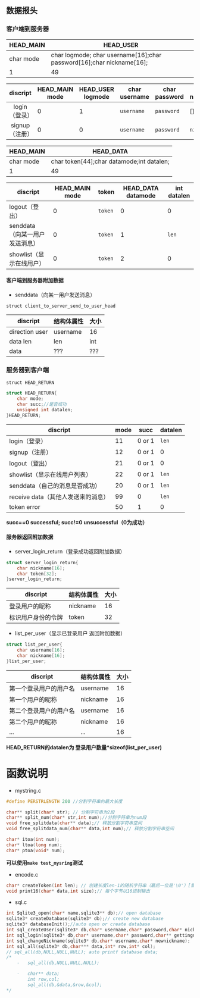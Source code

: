 ## 数据报头

### 客户端到服务器

| HEAD_MAIN | HEAD_USER                                |
| --------- | ---------------------------------------- |
| char mode | char logmode; char username[16];char password[16];char nickname[16]; |
| 1         | 49                                       |

|  discript  | HEAD_MAIN mode | HEAD_USER logmode | char username | char password | char nickname |
| :--------: | -------------- | ----------------- | ------------- | ------------- | ------------- |
| login（登录）  | 0              | 1                 | `username`    | `password`    | []            |
| signup（注册） | 0              | 0                 | `username`    | `password`    | `nickname`    |

| HEAD_MAIN | HEAD_DATA                                |
| --------- | ---------------------------------------- |
| char mode | char token[44];char datamode;int datalen; |
| 1         | 49                                       |

| discript            | HEAD_MAIN mode | token   | HEAD_DATA datamode | int datalen |
| ------------------- | -------------- | ------- | ------------------ | ----------- |
| logout（登出）          | 0              | `token` | 0                  | 0           |
| senddata（向某一用户发送消息） | 0              | `token` | 1                  | `len`       |
| showlist（显示在线用户）    | 0              | `token` | 2                  | 0           |

#### 客户端到服务器附加数据

- senddata（向某一用户发送消息）

`struct client_to_server_send_to_user_head`

| discript       | 结构体属性    | 大小   |
| -------------- | -------- | ---- |
| direction user | username | 16   |
| data len       | len      | int  |
| data           | ???      | ???  |

### 服务器到客户端

`struct HEAD_RETURN`

```c
struct HEAD_RETURN{
	char mode;
	char succ;//是否成功
	unsigned int datalen;
}HEAD_RETURN;
```

| discript                | mode | succ   | datalen |
| ----------------------- | ---- | ------ | ------- |
| login（登录）               | 11   | 0 or 1 | `len`   |
| signup（注册）              | 12   | 0 or 1 | 0       |
| logout（登出）              | 21   | 0 or 1 | 0       |
| showlist（显示在线用户列表）      | 22   | 0 or 1 | `len`   |
| senddata（自己的消息是否成功）     | 20   | 0 or 1 | `len`   |
| receive data（其他人发送来的消息） | 99   | 0      | `len`   |
| token error             | 50   | 1      | 0       |

**succ==0 successful; succ!=0 unsuccessful（0为成功）**

#### 服务器返回附加数据

- server_login_return（登录成功返回附加数据）

```c
struct server_login_return{
    char nickname[16];
    char token[32];
}server_login_return;
```

| discript  | 结构体属性    | 大小   |
| --------- | -------- | ---- |
| 登录用户的昵称   | nickname | 16   |
| 标识用户身份的令牌 | token    | 32   |

- list_per_user（显示已登录用户  返回附加数据）

```c
struct list_per_user{
	char username[16];
	char nickname[16];
}list_per_user;
```

| discript    | 结构体属性    | 大小   |
| ----------- | -------- | ---- |
| 第一个登录用户的用户名 | username | 16   |
| 第一个用户的昵称    | nickname | 16   |
| 第二个登录用户的用户名 | username | 16   |
| 第二个用户的昵称    | nickname | 16   |
| ...         | ...      | 16   |

**HEAD_RETURN的datalen为     登录用户数量\*sizeof(list_per_user)**







# 函数说明
- mystring.c

```c
#define PERSTRLENGTH 200 //分割字符串的最大长度

char** split(char* str); // 分割字符串为2段
char** split_num(char* str,int num);//分割字符串为num段
void free_splitdata(char** data);// 释放分割字符串空间
void free_splitdata_num(char** data,int num);// 释放分割字符串空间

char* itoa(int num);
char* ltoa(long num);
char* ptoa(void* num);
```
**可以使用`make test_mysring`测试**
- encode.c
```c
char* createToken(int len); // 创建长度len-1的随机字符串（最后一位是'\0'）[需要手工free]
void print16(char* data,int size);// 每个字节以16进制输出
```

- sql.c
```c
int Sqlite3_open(char* name,sqlite3** db);// open database
sqlite3* createDatabase(sqlite3* db);// create new database
sqlite3* databaseInit();//auto open or create database
int sql_createUser(sqlite3* db,char* username,char* password,char* nickname);
int sql_login(sqlite3* db,char* username,char* password,char** gettingnick);
int sql_changeNickname(sqlite3* db,char* username,char* newnickname);
int sql_all(sqlite3* db,char*** data,int* row,int* col);
// sql_all(db,NULL,NULL,NULL); auto printf database data;
/*
	-   sql_all(db,NULL,NULL,NULL);

	-   char** data;
		int row,col;
		sql_all(db,&data,&row,&col);
*/
```